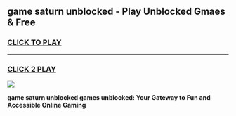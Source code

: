 
## game saturn unblocked - Play Unblocked Gmaes & Free
<h3>
<a href="https://premium.freeplayer.one?title=game_saturn_unblocked&ref=20F">CLICK TO PLAY</a></h3>
<hr>

<h3>
<a href="https://premium.freeplayer.one?title=game_saturn_unblocked&ref=20F">CLICK 2 PLAY</a>
  
</h3>

<a href="https://premium.freeplayer.one?title=game_saturn_unblocked&ref=20F/"><img src="https://clearcache.store/games.png"></a>


**game saturn unblocked games unblocked: Your Gateway to Fun and Accessible Online Gaming**
